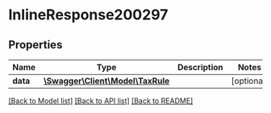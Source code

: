 # InlineResponse200297

## Properties
Name | Type | Description | Notes
------------ | ------------- | ------------- | -------------
**data** | [**\Swagger\Client\Model\TaxRule**](TaxRule.md) |  | [optional] 

[[Back to Model list]](../../README.md#documentation-for-models) [[Back to API list]](../../README.md#documentation-for-api-endpoints) [[Back to README]](../../README.md)

